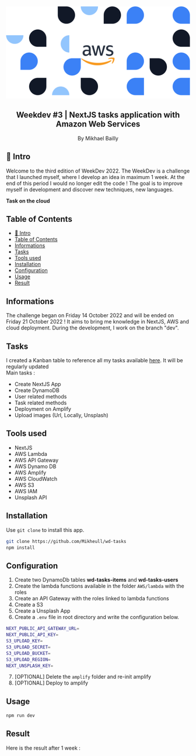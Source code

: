 <p align="center">
    <img src="https://raw.githubusercontent.com/Mikheull/wd-tasks/master/public/banner/aws.png" />
    <h2 align="center">Weekdev #3 | NextJS tasks application with Amazon Web Services</h2>
</p> 
<p align="center">By Mikhael Bailly</p>

## 🚀 Intro
Welcome to the third edition of WeekDev 2022. The WeekDev is a challenge that I launched myself, where I develop an idea in maximum 1 week. At the end of this period I would no longer edit the code ! The goal is to improve myself in development and discover new techniques, new languages.

**Task on the cloud**<br>

<DESCRIPTION>

## Table of Contents
- [🚀 Intro](#-intro)
- [Table of Contents](#table-of-contents)
- [Informations](#informations)
- [Tasks](#tasks)
- [Tools used](#tools-used)
- [Installation](#installation)
- [Configuration](#configuration)
- [Usage](#usage)
- [Result](#result)


## Informations
The challenge began on Friday 14 October 2022 and will be ended on Friday 21 October 2022 ! It aims to bring me knowledge in NextJS, AWS and cloud deployment. During the development, I work on the branch "dev".

## Tasks
I created a Kanban table to reference all my tasks available [here](https://github.com/users/Mikheull/projects/1/views/1). It will be regularly updated<br>
Main tasks :
- Create NextJS App
- Create DynamoDB
- User related methods
- Task related methods
- Deployment on Amplify
- Upload images (Url, Locally, Unsplash)

## Tools used
- NextJS
- AWS Lambda
- AWS API Gateway
- AWS Dynamo DB
- AWS Amplify
- AWS CloudWatch
- AWS S3
- AWS IAM
- Unsplash API

## Installation

Use `git clone` to install this app.

```bash
git clone https://github.com/Mikheull/wd-tasks
npm install
```

## Configuration

1) Create two DynamoDb tables **wd-tasks-items** and **wd-tasks-users**
2) Create the lambda functions available in the folder `AWS/lambda` with the roles
3) Create an API Gateway with the roles linked to lambda functions
4) Create a S3
5) Create a Unsplash App
6) Create a `.env` file in root directory and write the configuration below.
```bash
NEXT_PUBLIC_API_GATEWAY_URL=
NEXT_PUBLIC_API_KEY=
S3_UPLOAD_KEY=
S3_UPLOAD_SECRET=
S3_UPLOAD_BUCKET=
S3_UPLOAD_REGION=
NEXT_UNSPLASH_KEY=
```
7) [OPTIONAL] Delete the `amplify` folder and re-init amplify
8) [OPTIONAL] Deploy to amplify

## Usage

```bash
npm run dev
```


## Result
Here is the result after 1 week :<br>
